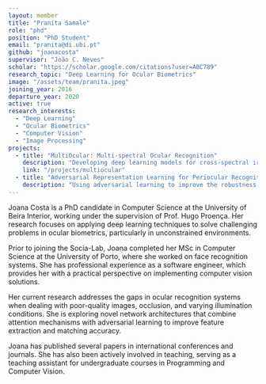 ```yaml
---
layout: member
title: "Pranita Samale"
role: "phd"
position: "PhD Student"
email: "pranita@di.ubi.pt"
github: "joanacosta"
supervisor: "João C. Neves"
scholar: "https://scholar.google.com/citations?user=ABC789"
research_topic: "Deep Learning for Ocular Biometrics"
image: "/assets/team/pranita.jpeg"
joining_year: 2016
departure_year: 2020
active: true
research_interests:
  - "Deep Learning"
  - "Ocular Biometrics"
  - "Computer Vision"
  - "Image Processing"
projects:
  - title: "MultiOcular: Multi-spectral Ocular Recognition"
    description: "Developing deep learning models for cross-spectral iris recognition."
    link: "/projects/multiocular"
  - title: "Adversarial Representation Learning for Periocular Recognition"
    description: "Using adversarial learning to improve the robustness of periocular recognition systems."
---
```


Joana Costa is a PhD candidate in Computer Science at the University of Beira Interior, working under the supervision of Prof. Hugo Proença. Her research focuses on applying deep learning techniques to solve challenging problems in ocular biometrics, particularly in unconstrained environments.

Prior to joining the Socia-Lab, Joana completed her MSc in Computer Science at the University of Porto, where she worked on face recognition systems. She has professional experience as a software engineer, which provides her with a practical perspective on implementing computer vision solutions.

Her current research addresses the gaps in ocular recognition systems when dealing with poor-quality images, occlusion, and varying illumination conditions. She is exploring novel network architectures that combine attention mechanisms with adversarial learning to improve feature extraction and matching accuracy.

Joana has published several papers in international conferences and journals. She has also been actively involved in teaching, serving as a teaching assistant for undergraduate courses in Programming and Computer Vision.
